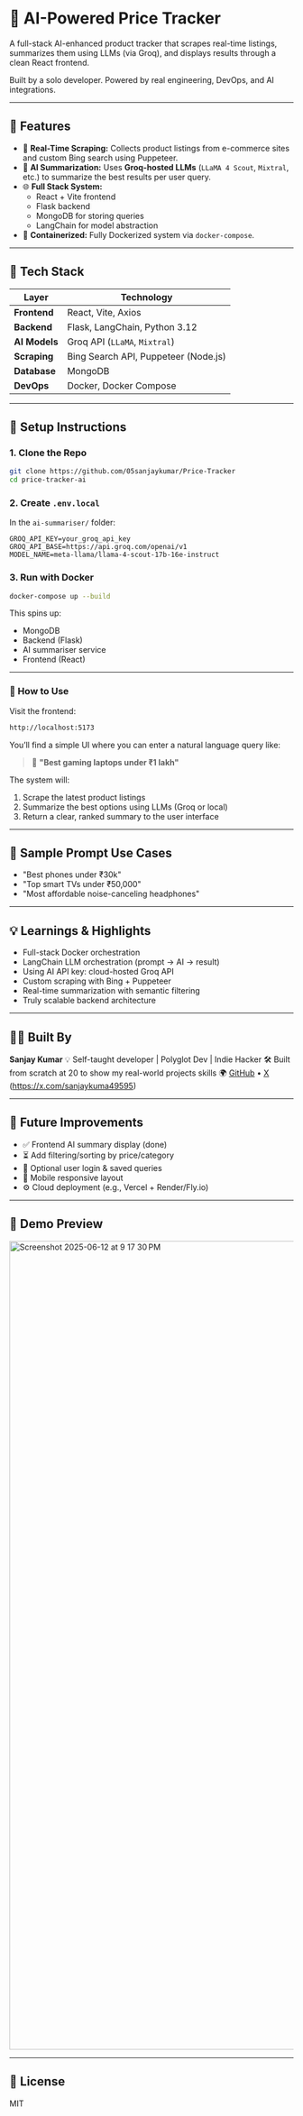 # 🛒 AI-Powered Price Tracker

A full-stack AI-enhanced product tracker that scrapes real-time listings, summarizes them using LLMs (via Groq), and displays results through a clean React frontend.

Built by a solo developer. Powered by real engineering, DevOps, and AI integrations.

---

## 🚀 Features

- 🔎 **Real-Time Scraping:** Collects product listings from e-commerce sites and custom Bing search using Puppeteer.
- 🤖 **AI Summarization:** Uses **Groq-hosted LLMs** (`LLaMA 4 Scout`, `Mixtral`, etc.) to summarize the best results per user query.
- 🌐 **Full Stack System:**
  - React + Vite frontend
  - Flask backend
  - MongoDB for storing queries
  - LangChain for model abstraction
- 🐳 **Containerized:** Fully Dockerized system via `docker-compose`.

---

## 🧠 Tech Stack

| Layer          | Technology                          |
|----------------|-------------------------------------|
| **Frontend**   | React, Vite, Axios                  |
| **Backend**    | Flask, LangChain, Python 3.12       |
| **AI Models**  | Groq API (`LLaMA`, `Mixtral`)       |
| **Scraping**   | Bing Search API, Puppeteer (Node.js)|
| **Database**   | MongoDB                             |
| **DevOps**     | Docker, Docker Compose              |

---

## 🧰 Setup Instructions

### 1. Clone the Repo

```bash
git clone https://github.com/05sanjaykumar/Price-Tracker
cd price-tracker-ai
````

### 2. Create `.env.local`

In the `ai-summariser/` folder:

```env
GROQ_API_KEY=your_groq_api_key
GROQ_API_BASE=https://api.groq.com/openai/v1
MODEL_NAME=meta-llama/llama-4-scout-17b-16e-instruct
```


### 3. Run with Docker

```bash
docker-compose up --build
```

This spins up:

* MongoDB
* Backend (Flask)
* AI summariser service
* Frontend (React)

---

### 🧪 How to Use

Visit the frontend:

```bash
http://localhost:5173
```

You’ll find a simple UI where you can enter a natural language query like:

> 💬 **"Best gaming laptops under ₹1 lakh"**

The system will:

1. Scrape the latest product listings
2. Summarize the best options using LLMs (Groq or local)
3. Return a clear, ranked summary to the user interface

---

## 🧪 Sample Prompt Use Cases

* "Best phones under ₹30k"
* "Top smart TVs under ₹50,000"
* "Most affordable noise-canceling headphones"

---

## 💡 Learnings & Highlights

* Full-stack Docker orchestration
* LangChain LLM orchestration (prompt → AI → result)
* Using AI API key: cloud-hosted Groq API
* Custom scraping with Bing + Puppeteer
* Real-time summarization with semantic filtering
* Truly scalable backend architecture

---

## 👨‍💻 Built By

**Sanjay Kumar**
💡 Self-taught developer | Polyglot Dev | Indie Hacker
🛠️ Built from scratch at 20 to show my real-world projects skills
🌍 [GitHub](https://github.com/yourusername) • [X](#) (https://x.com/sanjaykuma49595)

---

## 🧠 Future Improvements

* ✅ Frontend AI summary display (done)
* ⏳ Add filtering/sorting by price/category
* 💾 Optional user login & saved queries
* 📱 Mobile responsive layout
* ⚙️ Cloud deployment (e.g., Vercel + Render/Fly.io)

---

## 📸 Demo Preview 

<img width="1435" alt="Screenshot 2025-06-12 at 9 17 30 PM" src="https://github.com/user-attachments/assets/34685183-002b-4bf0-9fad-eca5516b458d" />

---

## 📄 License

MIT
